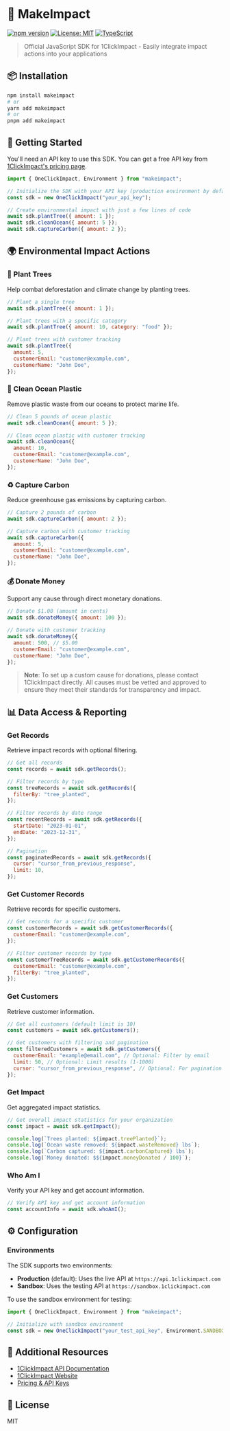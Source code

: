 # 🌱 MakeImpact

[![npm version](https://img.shields.io/npm/v/makeimpact.svg)](https://www.npmjs.com/package/makeimpact)
[![License: MIT](https://img.shields.io/badge/License-MIT-green.svg)](https://opensource.org/licenses/MIT)
[![TypeScript](https://img.shields.io/badge/TypeScript-4.9%2B-blue)](https://www.typescriptlang.org/)

> Official JavaScript SDK for 1ClickImpact - Easily integrate impact actions into your applications

## 📦 Installation

```bash
npm install makeimpact
# or
yarn add makeimpact
# or
pnpm add makeimpact
```

## 🚀 Getting Started

You'll need an API key to use this SDK. You can get a free API key from [1ClickImpact's pricing page](https://www.1clickimpact.com/pricing).

```javascript
import { OneClickImpact, Environment } from "makeimpact";

// Initialize the SDK with your API key (production environment by default)
const sdk = new OneClickImpact("your_api_key");

// Create environmental impact with just a few lines of code
await sdk.plantTree({ amount: 1 });
await sdk.cleanOcean({ amount: 5 });
await sdk.captureCarbon({ amount: 2 });
```

## 🌍 Environmental Impact Actions

### 🌳 Plant Trees

Help combat deforestation and climate change by planting trees.

```javascript
// Plant a single tree
await sdk.plantTree({ amount: 1 });

// Plant trees with a specific category
await sdk.plantTree({ amount: 10, category: "food" });

// Plant trees with customer tracking
await sdk.plantTree({
  amount: 5,
  customerEmail: "customer@example.com",
  customerName: "John Doe",
});
```

### 🌊 Clean Ocean Plastic

Remove plastic waste from our oceans to protect marine life.

```javascript
// Clean 5 pounds of ocean plastic
await sdk.cleanOcean({ amount: 5 });

// Clean ocean plastic with customer tracking
await sdk.cleanOcean({
  amount: 10,
  customerEmail: "customer@example.com",
  customerName: "John Doe",
});
```

### ♻️ Capture Carbon

Reduce greenhouse gas emissions by capturing carbon.

```javascript
// Capture 2 pounds of carbon
await sdk.captureCarbon({ amount: 2 });

// Capture carbon with customer tracking
await sdk.captureCarbon({
  amount: 5,
  customerEmail: "customer@example.com",
  customerName: "John Doe",
});
```

### 💰 Donate Money

Support any cause through direct monetary donations.

```javascript
// Donate $1.00 (amount in cents)
await sdk.donateMoney({ amount: 100 });

// Donate with customer tracking
await sdk.donateMoney({
  amount: 500, // $5.00
  customerEmail: "customer@example.com",
  customerName: "John Doe",
});
```

> **Note**: To set up a custom cause for donations, please contact 1ClickImpact directly.
> All causes must be vetted and approved to ensure they meet their standards for transparency and impact.

## 📊 Data Access & Reporting

### Get Records

Retrieve impact records with optional filtering.

```javascript
// Get all records
const records = await sdk.getRecords();

// Filter records by type
const treeRecords = await sdk.getRecords({
  filterBy: "tree_planted",
});

// Filter records by date range
const recentRecords = await sdk.getRecords({
  startDate: "2023-01-01",
  endDate: "2023-12-31",
});

// Pagination
const paginatedRecords = await sdk.getRecords({
  cursor: "cursor_from_previous_response",
  limit: 10,
});
```

### Get Customer Records

Retrieve records for specific customers.

```javascript
// Get records for a specific customer
const customerRecords = await sdk.getCustomerRecords({
  customerEmail: "customer@example.com",
});

// Filter customer records by type
const customerTreeRecords = await sdk.getCustomerRecords({
  customerEmail: "customer@example.com",
  filterBy: "tree_planted",
});
```

### Get Customers

Retrieve customer information.

```javascript
// Get all customers (default limit is 10)
const customers = await sdk.getCustomers();

// Get customers with filtering and pagination
const filteredCustomers = await sdk.getCustomers({
  customerEmail: "example@email.com", // Optional: Filter by email
  limit: 50, // Optional: Limit results (1-1000)
  cursor: "cursor_from_previous_response", // Optional: For pagination
});
```

### Get Impact

Get aggregated impact statistics.

```javascript
// Get overall impact statistics for your organization
const impact = await sdk.getImpact();

console.log(`Trees planted: ${impact.treePlanted}`);
console.log(`Ocean waste removed: ${impact.wasteRemoved} lbs`);
console.log(`Carbon captured: ${impact.carbonCaptured} lbs`);
console.log(`Money donated: $${impact.moneyDonated / 100}`);
```

### Who Am I

Verify your API key and get account information.

```javascript
// Verify API key and get account information
const accountInfo = await sdk.whoAmI();
```

## ⚙️ Configuration

### Environments

The SDK supports two environments:

- **Production** (default): Uses the live API at `https://api.1clickimpact.com`
- **Sandbox**: Uses the testing API at `https://sandbox.1clickimpact.com`

To use the sandbox environment for testing:

```javascript
import { OneClickImpact, Environment } from "makeimpact";

// Initialize with sandbox environment
const sdk = new OneClickImpact("your_test_api_key", Environment.SANDBOX);
```

## 🔗 Additional Resources

- [1ClickImpact API Documentation](https://docs.1clickimpact.com/plant-trees)
- [1ClickImpact Website](https://www.1clickimpact.com)
- [Pricing & API Keys](https://www.1clickimpact.com/pricing)

## 📄 License

MIT
